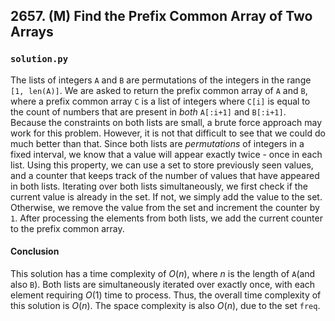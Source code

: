 ## 2657. (M) Find the Prefix Common Array of Two Arrays

### `solution.py`
The lists of integers `A` and `B` are permutations of the integers in the range `[1, len(A)]`. We are asked to return the prefix common array of `A` and `B`, where a prefix common array `C` is a list of integers where `C[i]` is equal to the count of numbers that are present in *both* `A[:i+1]` and `B[:i+1]`.  
Because the constraints on both lists are small, a brute force approach may work for this problem. However, it is not that difficult to see that we could do much better than that. Since both lists are *permutations* of integers in a fixed interval, we know that a value will appear exactly twice - once in each list. Using this property, we can use a set to store previously seen values, and a counter that keeps track of the number of values that have appeared in both lists. Iterating over both lists simultaneously, we first check if the current value is already in the set. If not, we simply add the value to the set. Otherwise, we remove the value from the set and increment the counter by `1`. After processing the elements from both lists, we add the current counter to the prefix common array.  

#### Conclusion
This solution has a time complexity of $O(n)$, where $n$ is the length of `A`(and also `B`). Both lists are simultaneously iterated over exactly once, with each element requiring $O(1)$ time to process. Thus, the overall time complexity of this solution is $O(n)$. The space complexity is also $O(n)$, due to the set `freq`.  
  

